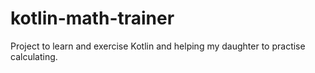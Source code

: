 # kotlin-math-trainer
Project to learn and exercise Kotlin and helping my daughter to practise calculating.
